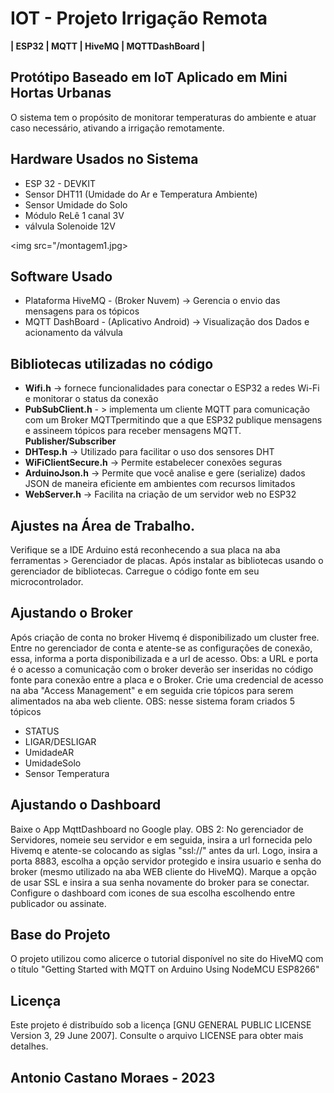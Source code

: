 # IOT - Projeto Irrigação Remota
**| ESP32 | MQTT | HiveMQ | MQTTDashBoard |**

## Protótipo Baseado em IoT Aplicado em Mini Hortas Urbanas
O sistema tem o propósito de monitorar temperaturas do ambiente e atuar caso necessário, ativando a irrigação remotamente. 

## Hardware Usados no Sistema
+ ESP 32 - DEVKIT
+ Sensor DHT11 (Umidade do Ar e Temperatura Ambiente)
+ Sensor Umidade do Solo
+ Módulo ReLê 1 canal 3V
+ válvula Solenoide 12V

<img src="/montagem1.jpg>

## Software Usado 
+ Plataforma HiveMQ - (Broker Nuvem) -> Gerencia o envio das mensagens para os tópicos
+ MQTT DashBoard - (Aplicativo Android) -> Visualização dos Dados e acionamento da válvula

## Bibliotecas utilizadas no código
+ **Wifi.h** -> fornece funcionalidades para conectar o ESP32 a redes Wi-Fi e monitorar o status da conexão
+ **PubSubClient.h** - > implementa um cliente MQTT para comunicação com um Broker MQTTpermitindo que a que ESP32 publique mensagens e assineem tópicos para receber mensagens MQTT. **Publisher/Subscriber**
+ **DHTesp.h** -> Utilizado para facilitar o uso dos sensores DHT
+ **WiFiClientSecure.h** -> Permite estabelecer conexões seguras
+ **ArduinoJson.h** -> Permite que você analise e gere (serialize) dados JSON de maneira eficiente em ambientes com recursos limitados
+ **WebServer.h** -> Facilita na criação de um servidor web no ESP32

## Ajustes na Área de Trabalho.
Verifique se a IDE Arduino está reconhecendo a sua placa na aba ferramentas > Gerenciador de placas. Após instalar as bibliotecas usando o gerenciador de bibliotecas. Carregue o código fonte em seu microcontrolador.

## Ajustando o Broker
Após criação de conta no broker Hivemq é disponibilizado um cluster free. Entre no gerenciador de conta e atente-se as  configurações de conexão, essa, informa a porta disponibilizada e a url de acesso. Obs: a URL e porta é o acesso a comunicação com o broker deverão ser inseridas no código fonte para conexão entre a placa e o Broker. Crie uma credencial de acesso na aba "Access Management" e em seguida crie tópicos para serem alimentados na aba web cliente. 
OBS: nesse sistema foram criados 5 tópicos
+ STATUS
+ LIGAR/DESLIGAR
+ UmidadeAR
+ UmidadeSolo
+ Sensor Temperatura

## Ajustando o Dashboard
Baixe o App MqttDashboard no Google play. 
OBS 2: No gerenciador de Servidores, nomeie seu servidor e em seguida, insira a url fornecida pelo Hivemq e atente-se colocando as siglas "ssl://" antes da url. Logo,  insira a porta 8883, escolha a opção servidor protegido e insira usuario e senha do broker (mesmo utilizado na aba WEB cliente do HiveMQ).
Marque a opção de usar SSL e insira a sua senha novamente do broker para se conectar. Configure o dashboard com icones de sua escolha escolhendo entre publicador ou assinate.

## Base do Projeto
O projeto utilizou como alicerce o tutorial disponível no site do HiveMQ com o título "Getting Started with MQTT on Arduino Using NodeMCU ESP8266"

## Licença
Este projeto é distribuído sob a licença [GNU GENERAL PUBLIC LICENSE Version 3, 29 June 2007]. Consulte o arquivo LICENSE para obter mais detalhes.

##  Antonio Castano Moraes - 2023






  



